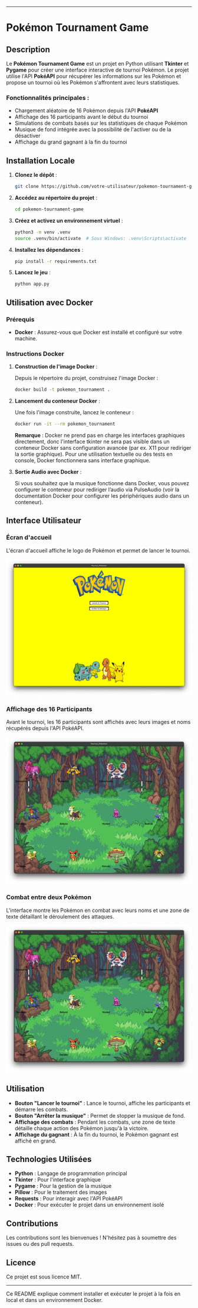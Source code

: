
---

# Pokémon Tournament Game

## Description

Le **Pokémon Tournament Game** est un projet en Python utilisant **Tkinter** et **Pygame** pour créer une interface interactive de tournoi Pokémon. Le projet utilise l'API **PokéAPI** pour récupérer les informations sur les Pokémon et propose un tournoi où les Pokémon s'affrontent avec leurs statistiques.

### Fonctionnalités principales :

- Chargement aléatoire de 16 Pokémon depuis l'API **PokéAPI**
- Affichage des 16 participants avant le début du tournoi
- Simulations de combats basés sur les statistiques de chaque Pokémon
- Musique de fond intégrée avec la possibilité de l'activer ou de la désactiver
- Affichage du grand gagnant à la fin du tournoi

## Installation Locale

1. **Clonez le dépôt** :

   ```bash
   git clone https://github.com/votre-utilisateur/pokemon-tournament-game.git
   ```

2. **Accédez au répertoire du projet** :

   ```bash
   cd pokemon-tournament-game
   ```

3. **Créez et activez un environnement virtuel** :

   ```bash
   python3 -m venv .venv
   source .venv/bin/activate  # Sous Windows: .venv\Scripts\activate
   ```

4. **Installez les dépendances** :

   ```bash
   pip install -r requirements.txt
   ```

5. **Lancez le jeu** :
   ```bash
   python app.py
   ```

## Utilisation avec Docker

### Prérequis

- **Docker** : Assurez-vous que Docker est installé et configuré sur votre machine.

### Instructions Docker

1. **Construction de l'image Docker** :

   Depuis le répertoire du projet, construisez l'image Docker :

   ```bash
   docker build -t pokemon_tournament .
   ```

2. **Lancement du conteneur Docker** :

   Une fois l'image construite, lancez le conteneur :

   ```bash
   docker run -it --rm pokemon_tournament
   ```

   **Remarque** : Docker ne prend pas en charge les interfaces graphiques directement, donc l'interface tkinter ne sera pas visible dans un conteneur Docker sans configuration avancée (par ex. X11 pour rediriger la sortie graphique). Pour une utilisation textuelle ou des tests en console, Docker fonctionnera sans interface graphique.

3. **Sortie Audio avec Docker** :

   Si vous souhaitez que la musique fonctionne dans Docker, vous pouvez configurer le conteneur pour rediriger l’audio via PulseAudio (voir la documentation Docker pour configurer les périphériques audio dans un conteneur).

## Interface Utilisateur

### Écran d'accueil

L'écran d'accueil affiche le logo de Pokémon et permet de lancer le tournoi.

![Accueil](img-read-me/image_one.png)

### Affichage des 16 Participants

Avant le tournoi, les 16 participants sont affichés avec leurs images et noms récupérés depuis l'API PokéAPI.

![Participants](img-read-me/image_two.png)

### Combat entre deux Pokémon

L'interface montre les Pokémon en combat avec leurs noms et une zone de texte détaillant le déroulement des attaques.

![Combat](img-read-me/image_two.png)

## Utilisation

- **Bouton "Lancer le tournoi"** : Lance le tournoi, affiche les participants et démarre les combats.
- **Bouton "Arrêter la musique"** : Permet de stopper la musique de fond.
- **Affichage des combats** : Pendant les combats, une zone de texte détaille chaque action des Pokémon jusqu'à la victoire.
- **Affichage du gagnant** : À la fin du tournoi, le Pokémon gagnant est affiché en grand.

## Technologies Utilisées

- **Python** : Langage de programmation principal
- **Tkinter** : Pour l'interface graphique
- **Pygame** : Pour la gestion de la musique
- **Pillow** : Pour le traitement des images
- **Requests** : Pour interagir avec l'API PokéAPI
- **Docker** : Pour exécuter le projet dans un environnement isolé

## Contributions

Les contributions sont les bienvenues ! N'hésitez pas à soumettre des issues ou des pull requests.

## Licence

Ce projet est sous licence MIT.

---

Ce README explique comment installer et exécuter le projet à la fois en local et dans un environnement Docker.
